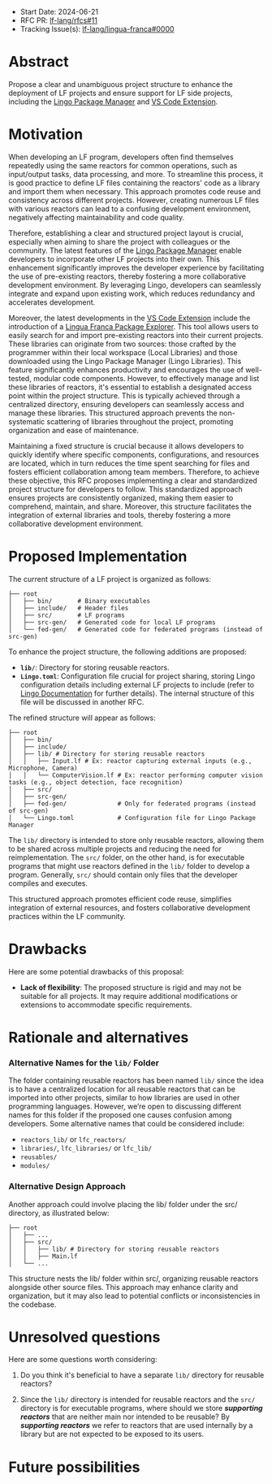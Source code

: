 - Start Date: 2024-06-21
- RFC PR: [lf-lang/rfcs#11](https://github.com/lf-lang/rfcs/pull/11)
- Tracking Issue(s): [lf-lang/lingua-franca#0000](https://github.com/lf-lang/lingua-franca/issues/0000)

# Abstract
[abstract]: #abstract

Propose a clear and unambiguous project structure to enhance the deployment of LF projects and ensure support for LF side projects, including the [Lingo Package Manager](https://github.com/lf-lang/lingo) and [VS Code Extension](https://github.com/lf-lang/vscode-lingua-franca).

# Motivation
[motivation]: #motivation

When developing an LF program, developers often find themselves repeatedly using the same reactors for common operations, such as input/output tasks, data processing, and more. To streamline this process, it is good practice to define LF files containing the reactors' code as a library and import them when necessary. This approach promotes code reuse and consistency across different projects. However, creating numerous LF files with various reactors can lead to a confusing development environment, negatively affecting maintainability and code quality. 

Therefore, establishing a clear and structured project layout is crucial, especially when aiming to share the project with colleagues or the community. The latest features of the [Lingo Package Manager](https://github.com/lf-lang/lingo) enable developers to incorporate other LF projects into their own. This enhancement significantly improves the developer experience by facilitating the use of pre-existing reactors, thereby fostering a more collaborative development environment. By leveraging Lingo, developers can seamlessly integrate and expand upon existing work, which reduces redundancy and accelerates development.

Moreover, the latest developments in the [VS Code Extension](https://github.com/lf-lang/vscode-lingua-franca) include the introduction of a [Lingua Franca Package Explorer](https://github.com/lf-lang/lingo/wiki/Lingua-Franca-%E2%80%90-VS-Code-Extension). This tool allows users to easily search for and import pre-existing reactors into their current projects. These libraries can originate from two sources: those crafted by the programmer within their local workspace (Local Libraries) and those downloaded using the Lingo Package Manager (Lingo Libraries). This feature significantly enhances productivity and encourages the use of well-tested, modular code components. However, to effectively manage and list these libraries of reactors, it's essential to establish a designated access point within the project structure. This is typically achieved through a centralized directory, ensuring developers can seamlessly access and manage these libraries. This structured approach prevents the non-systematic scattering of libraries throughout the project, promoting organization and ease of maintenance.

Maintaining a fixed structure is crucial because it allows developers to quickly identify where specific components, configurations, and resources are located, which in turn reduces the time spent searching for files and fosters efficient collaboration among team members. Therefore, to achieve these objective, this RFC proposes implementing a clear and standardized project structure for developers to follow. This standardized approach ensures projects are consistently organized, making them easier to comprehend, maintain, and share. Moreover, this structure facilitates the integration of external libraries and tools, thereby fostering a more collaborative development environment.

# Proposed Implementation
[proposed-implementation]: #proposed-implementation

The current structure of a LF project is organized as follows:

```shell
├── root
│   ├── bin/       # Binary executables
│   ├── include/   # Header files
│   ├── src/       # LF programs
│   ├── src-gen/   # Generated code for local LF programs
│   └── fed-gen/   # Generated code for federated programs (instead of src-gen)
```

To enhance the project structure, the following additions are proposed:

- **`lib/`**: Directory for storing reusable reactors.
- **`Lingo.toml`**: Configuration file crucial for project sharing, storing Lingo configuration details including external LF projects to include (refer to [Lingo Documentation](https://github.com/lf-lang/lingo?tab=readme-ov-file#the-toml-based-package-configurations) for further details). The internal structure of this file will be discussed in another RFC.

The refined structure will appear as follows:
```shell
├── root
│   ├── bin/
│   ├── include/
│   ├── lib/ # Directory for storing reusable reactors
│   │   ├── Input.lf # Ex: reactor capturing external inputs (e.g., Microphone, Camera)
│   │   └── ComputerVision.lf # Ex: reactor performing computer vision tasks (e.g., object detection, face recognition)
│   ├── src/
│   ├── src-gen/
│   ├── fed-gen/              # Only for federated programs (instead of src-gen)
│   └── Lingo.toml            # Configuration file for Lingo Package Manager
```
The `lib/` directory is intended to store only reusable reactors, allowing them to be shared across multiple projects and reducing the need for reimplementation. The `src/` folder, on the other hand, is for executable programs that might use reactors defined in the `lib/` folder to develop a program. Generally, `src/` should contain only files that the developer compiles and executes.

This structured approach promotes efficient code reuse, simplifies integration of external resources, and fosters collaborative development practices within the LF community.

# Drawbacks
[drawbacks]: #drawbacks

Here are some potential drawbacks of this proposal:
- **Lack of flexibility**: The proposed structure is rigid and may not be suitable for all projects. It may require additional modifications or extensions to accommodate specific requirements.


# Rationale and alternatives
[rationale-and-alternatives]: #rationale-and-alternatives

### Alternative Names for the `lib/` Folder
The folder containing reusable reactors has been named `lib/` since the idea is to have a centralized location for all reusable reactors that can be imported into other projects, similar to how libraries are used in other programming languages. However, we’re open to discussing different names for this folder if the proposed one causes confusion among developers. Some alternative names that could be considered include:
- `reactors_lib/` or `lfc_reactors/`
- `libraries/`, `lfc_libraries/` or `lfc_lib/`
- `reusables/`
- `modules/`

### Alternative Design Approach
Another approach could involve placing the lib/ folder under the src/ directory, as illustrated below:
```shell
├── root
│   ├── ...
│   ├── src/
│   │   ├── lib/ # Directory for storing reusable reactors
│   │   ├── Main.lf
│   └── ...
```
This structure nests the lib/ folder within src/, organizing reusable reactors alongside other source files. This approach may enhance clarity and organization, but it may also lead to potential conflicts or inconsistencies in the codebase.

# Unresolved questions
[unresolved-questions]: #unresolved-questions

Here are some questions worth considering:

1. Do you think it's beneficial to have a separate `lib/` directory for reusable reactors?

2. Since the `lib/` directory is intended for reusable reactors and the `src/` directory is for executable programs, where should we store ***supporting reactors*** that are neither main nor intended to be reusable? By ***supporting reactors*** we refer to reactors that are used internally by a library but are not expected to be exposed to its users.

# Future possibilities
[future-possibilities]: #future-possibilities


